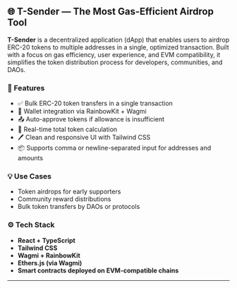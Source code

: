 
## 🌐 T-Sender — The Most Gas-Efficient Airdrop Tool

**T-Sender** is a decentralized application (dApp) that enables users to airdrop ERC-20 tokens to multiple addresses in a single, optimized transaction. Built with a focus on gas efficiency, user experience, and EVM compatibility, it simplifies the token distribution process for developers, communities, and DAOs.

### 🔧 Features

* ✅ Bulk ERC-20 token transfers in a single transaction
* 🔐 Wallet integration via RainbowKit + Wagmi
* 📤 Auto-approve tokens if allowance is insufficient
* 🧮 Real-time total token calculation
* 🖊️ Clean and responsive UI with Tailwind CSS
* 📦 Supports comma or newline-separated input for addresses and amounts

### 💡 Use Cases

* Token airdrops for early supporters
* Community reward distributions
* Bulk token transfers by DAOs or protocols

### ⚙️ Tech Stack

* **React + TypeScript**
* **Tailwind CSS**
* **Wagmi + RainbowKit**
* **Ethers.js (via Wagmi)**
* **Smart contracts deployed on EVM-compatible chains**

---
